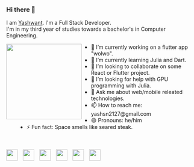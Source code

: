 ### Hi there 👋
I am [Yashwant](https://meyash.xyz/). 
I'm a Full Stack Developer. <br />
I'm in my third year of studies towards a bachelor's in Computer Engineering. <br />

<div>
<div>
<img src="https://raw.githubusercontent.com/meyash/meyash/master/sage.jpeg" 
align="left" width="200" height="200" style="margin-right:25px;">
</div>     
<div style="margin-left:30px;align="right"">
<ul>
     <li> 🔭 I’m currently working on a flutter app "wolwo".</li>
<li> 🌱 I’m currently learning Julia and Dart.</li>
<li> 👯 I’m looking to collaborate on some React or Flutter project.</li>
<li> 🤔 I’m looking for help with GPU programming with Julia.</li>
<li> 💬 Ask me about web/mobile releated technologies.</li>
<li> 📫 How to reach me: yashsn2127@gmail.com</li>
<li> 😄 Pronouns: he/him</li>
<li> ⚡ Fun fact: Space smells like seared steak.</li>
<ul>
</div>
</div>
<br>
<div>
     
<a href="https://meyash.xyz/" style="margin-right:10px;"><img src="https://meyash.xyz/assets/icons/siteicon.png" width="30"></a>
<a href="https://meyash.xyz/resume.pdf" style="margin-right:10px;"><img src="https://cdn.jsdelivr.net/npm/simple-icons@v3/icons/libreoffice.svg" width="30"></a> 
<a href="https://www.linkedin.com/in/meyash21/" style="margin-right:10px;"><img src="https://cdn.jsdelivr.net/npm/simple-icons@v3/icons/linkedin.svg" width="30"></a>
<a href="https://twitter.com/meyash21" style="margin-right:10px;"><img src="https://cdn.jsdelivr.net/npm/simple-icons@v3/icons/twitter.svg" width="30"></a>
<a href="https://www.instagram.com/__yashwant21__/" style="margin-right:10px;"><img src="https://cdn.jsdelivr.net/npm/simple-icons@v3/icons/instagram.svg" width="30"></a>
<a href="https://www.codechef.com/users/meyash21" style="margin-right:10px;"><img src="https://cdn.jsdelivr.net/npm/simple-icons@v3/icons/codechef.svg" width="30"></a>  
</div>
